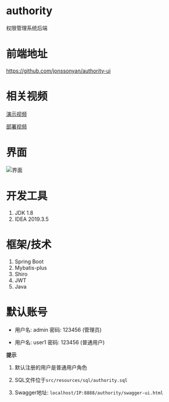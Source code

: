 # authority

权限管理系统后端

# 前端地址

https://github.com/jonssonyan/authority-ui

# 相关视频

[演示视频](https://www.bilibili.com/video/BV1DK4y1S7h7)

[部署视频](https://www.bilibili.com/video/BV1kV411s7N2)

# 界面

![界面](https://img-blog.csdnimg.cn/e4dbdb7c212745358db75b0231af3d35.png)

# 开发工具

1. JDK 1.8
2. IDEA 2019.3.5

# 框架/技术

1. Spring Boot
2. Mybatis-plus
3. Shiro
4. JWT
5. Java

# 默认账号

- 用户名: admin 密码: 123456 (管理员)

- 用户名: user1 密码: 123456 (普通用户)

**提示**

1. 默认注册的用户是普通用户角色

2. SQL文件位于`src/resources/sql/authority.sql`

3. Swagger地址: `localhost/IP:8888/authority/swagger-ui.html`
